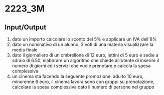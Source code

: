# 2223_3M

## Input/Output
1. dato un importo calcolare lo sconto del 5% e applicare un IVA dell'8%
2. dato un nominativo di un alunno, 3 voti di una materia visualizzare la media finale
3. dato il giornaliero di un ombrellone di 12 euro, lettini di 5 euro e sedie a sdraio di 6.50, elaborare un algoritmo che chiede all'utente di inserire il numero di giorni ed i servizi che vuole prenotare e calcola la spesa complessiva
4. un cinema sta facendo la seguente promozione: adulto 10 euro, minorenne 6 euro, il cinema lavora sono con gruppi su prenotazione, calcolare la spesa complessiva dato il numero di persone nel gruppo
